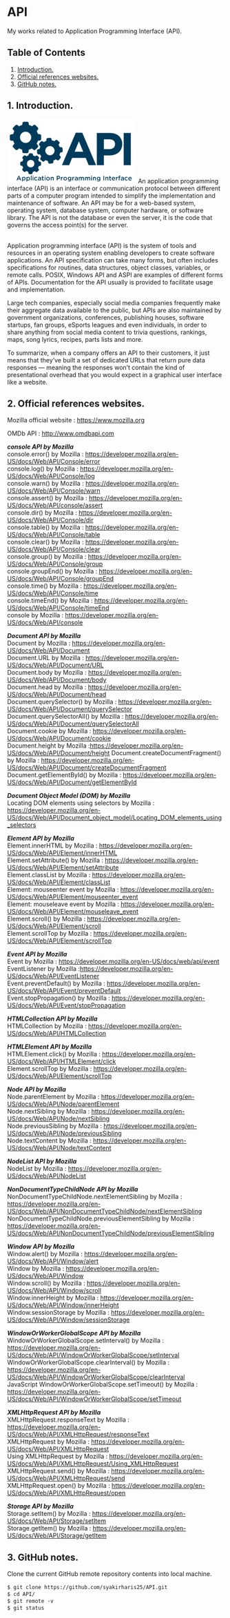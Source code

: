 # API
My works related to Application Programming Interface (API).

## Table of Contents
1. [Introduction.](#introduction)
2. [Official references websites.](#references)
3. [GitHub notes.](#github)

<a name="introduction"></a>
## 1. Introduction.
<img src="API.png" height="150"> 
An application programming interface (API) is an interface or communication protocol between different parts of a computer program intended to simplify the implementation and maintenance of software. An API may be for a web-based system, operating system, database system, computer hardware, or software library. The API is not the database or even the server, it is the code that governs the access point(s) for the server. <br /><br />

Application programming interface (API) is the system of tools and resources in an operating system enabling developers to create software applications. An API specification can take many forms, but often includes specifications for routines, data structures, object classes, variables, or remote calls. POSIX, Windows API and ASPI are examples of different forms of APIs. Documentation for the API usually is provided to facilitate usage and implementation.

Large tech companies, especially social media companies frequently make their aggregate data available to the public, but APIs are also maintained by government organizations, conferences, publishing houses, software startups, fan groups, eSports leagues and even individuals, in order to share anything from social media content to trivia questions, rankings, maps, song lyrics, recipes, parts lists and more.

To summarize, when a company offers an API to their customers, it just means that they’ve built a set of dedicated URLs that return pure data responses — meaning the responses won’t contain the kind of presentational overhead that you would expect in a graphical user interface like a website.

<a name="shortcuts"></a>
## 2. Official references websites.
Mozilla official website : https://www.mozilla.org <br />

OMDb API : http://www.omdbapi.com <br />

**_console API by Mozilla_** <br />
console.error() by Mozilla : https://developer.mozilla.org/en-US/docs/Web/API/Console/error <br />
console.log() by Mozilla : https://developer.mozilla.org/en-US/docs/Web/API/Console/log <br />
console.warn() by Mozilla : https://developer.mozilla.org/en-US/docs/Web/API/Console/warn <br />
console.assert() by Mozilla : https://developer.mozilla.org/en-US/docs/Web/API/console/assert <br />
console.dir() by Mozilla : https://developer.mozilla.org/en-US/docs/Web/API/Console/dir <br />
console.table() by Mozilla : https://developer.mozilla.org/en-US/docs/Web/API/Console/table <br />
console.clear() by Mozilla : https://developer.mozilla.org/en-US/docs/Web/API/Console/clear <br />
console.group() by Mozilla : https://developer.mozilla.org/en-US/docs/Web/API/Console/group <br />
console.groupEnd() by Mozilla : https://developer.mozilla.org/en-US/docs/Web/API/Console/groupEnd <br />
console.time() by Mozilla : https://developer.mozilla.org/en-US/docs/Web/API/Console/time <br />
console.timeEnd() by Mozilla : https://developer.mozilla.org/en-US/docs/Web/API/Console/timeEnd <br />
console by Mozilla : https://developer.mozilla.org/en-US/docs/Web/API/console <br />

**_Document API by Mozilla_** <br />
Document by Mozilla : https://developer.mozilla.org/en-US/docs/Web/API/Document <br />
Document.URL by Mozilla : https://developer.mozilla.org/en-US/docs/Web/API/Document/URL <br />
Document.body by Mozilla : https://developer.mozilla.org/en-US/docs/Web/API/Document/body <br />
Document.head by Mozilla : https://developer.mozilla.org/en-US/docs/Web/API/Document/head <br />
Document.querySelector() by Mozilla : https://developer.mozilla.org/en-US/docs/Web/API/Document/querySelector <br />
Document.querySelectorAll() by Mozilla : https://developer.mozilla.org/en-US/docs/Web/API/Document/querySelectorAll <br />
Document.cookie by Mozilla : https://developer.mozilla.org/en-US/docs/Web/API/Document/cookie <br />
Document.height by Mozilla :https://developer.mozilla.org/en-US/docs/Web/API/Document/height
Document.createDocumentFragment() by Mozilla : https://developer.mozilla.org/en-US/docs/Web/API/Document/createDocumentFragment <br />
Document.getElementById() by Mozilla : https://developer.mozilla.org/en-US/docs/Web/API/Document/getElementById <br />

**_Document Object Model (DOM) by Mozilla_** <br />
Locating DOM elements using selectors by Mozilla : https://developer.mozilla.org/en-US/docs/Web/API/Document_object_model/Locating_DOM_elements_using_selectors <br />

**_Element API by Mozilla_** <br />
Element.innerHTML by Mozilla : https://developer.mozilla.org/en-US/docs/Web/API/Element/innerHTML <br />
Element.setAttribute() by Mozilla : https://developer.mozilla.org/en-US/docs/Web/API/Element/setAttribute <br />
Element.classList by Mozilla : https://developer.mozilla.org/en-US/docs/Web/API/Element/classList <br />
Element: mouseenter event by Mozilla : https://developer.mozilla.org/en-US/docs/Web/API/Element/mouseenter_event <br />
Element: mouseleave event by Mozilla : https://developer.mozilla.org/en-US/docs/Web/API/Element/mouseleave_event <br />
Element.scroll() by Mozilla : https://developer.mozilla.org/en-US/docs/Web/API/Element/scroll <br />
Element.scrollTop by Mozilla : https://developer.mozilla.org/en-US/docs/Web/API/Element/scrollTop

**_Event API by Mozilla_** <br />
Event by Mozilla : https://developer.mozilla.org/en-US/docs/web/api/event <br />
EventListener by Mozilla :https://developer.mozilla.org/en-US/docs/Web/API/EventListener <br />
Event.preventDefault() by Mozilla : https://developer.mozilla.org/en-US/docs/Web/API/Event/preventDefault <br />
Event.stopPropagation() by Mozilla : https://developer.mozilla.org/en-US/docs/Web/API/Event/stopPropagation <br />

**_HTMLCollection API by Mozilla_** <br />
HTMLCollection by Mozilla : https://developer.mozilla.org/en-US/docs/Web/API/HTMLCollection <br />

**_HTMLElement API by Mozilla_** <br />
HTMLElement.click() by Mozilla : https://developer.mozilla.org/en-US/docs/Web/API/HTMLElement/click <br />
Element.scrollTop by Mozilla : https://developer.mozilla.org/en-US/docs/Web/API/Element/scrollTop <br />

**_Node API by Mozilla_** <br />
Node.parentElement by Mozilla : https://developer.mozilla.org/en-US/docs/Web/API/Node/parentElement <br />
Node.nextSibling by Mozilla : https://developer.mozilla.org/en-US/docs/Web/API/Node/nextSibling <br />
Node.previousSibling by Mozilla : https://developer.mozilla.org/en-US/docs/Web/API/Node/previousSibling <br />
Node.textContent by Mozilla : https://developer.mozilla.org/en-US/docs/Web/API/Node/textContent <br />

**_NodeList API by Mozilla_** <br />
NodeList by Mozilla : https://developer.mozilla.org/en-US/docs/Web/API/NodeList <br />

**_NonDocumentTypeChildNode API by Mozilla_** <br />
NonDocumentTypeChildNode.nextElementSibling by Mozilla : https://developer.mozilla.org/en-US/docs/Web/API/NonDocumentTypeChildNode/nextElementSibling <br />
NonDocumentTypeChildNode.previousElementSibling by Mozilla : https://developer.mozilla.org/en-US/docs/Web/API/NonDocumentTypeChildNode/previousElementSibling <br />

**_Window API by Mozilla_** <br />
Window.alert() by Mozilla : https://developer.mozilla.org/en-US/docs/Web/API/Window/alert <br />
Window by Mozilla : https://developer.mozilla.org/en-US/docs/Web/API/Window <br />
Window.scroll() by Mozilla : https://developer.mozilla.org/en-US/docs/Web/API/Window/scroll <br />
Window.innerHeight by Mozilla : https://developer.mozilla.org/en-US/docs/Web/API/Window/innerHeight <br />
Window.sessionStorage by Mozilla : https://developer.mozilla.org/en-US/docs/Web/API/Window/sessionStorage <br />

**_WindowOrWorkerGlobalScope API by Mozilla_** <br />
WindowOrWorkerGlobalScope.setInterval() by Mozilla : https://developer.mozilla.org/en-US/docs/Web/API/WindowOrWorkerGlobalScope/setInterval <br />
WindowOrWorkerGlobalScope.clearInterval() by Mozilla : https://developer.mozilla.org/en-US/docs/Web/API/WindowOrWorkerGlobalScope/clearInterval <br />
JavaScript WindowOrWorkerGlobalScope.setTimeout() by Mozilla : https://developer.mozilla.org/en-US/docs/Web/API/WindowOrWorkerGlobalScope/setTimeout <br />

**_XMLHttpRequest API by Mozilla_** <br />
XMLHttpRequest.responseText by Mozilla : https://developer.mozilla.org/en-US/docs/Web/API/XMLHttpRequest/responseText <br />
XMLHttpRequest by Mozilla : https://developer.mozilla.org/en-US/docs/Web/API/XMLHttpRequest <br />
Using XMLHttpRequest by Mozilla : https://developer.mozilla.org/en-US/docs/Web/API/XMLHttpRequest/Using_XMLHttpRequest <br />
XMLHttpRequest.send() by Mozilla : https://developer.mozilla.org/en-US/docs/Web/API/XMLHttpRequest/send <br />
XMLHttpRequest.open() by Mozilla : https://developer.mozilla.org/en-US/docs/Web/API/XMLHttpRequest/open <br />

**_Storage API by Mozilla_** <br />
Storage.setItem() by Mozilla : https://developer.mozilla.org/en-US/docs/Web/API/Storage/setItem  <br />
Storage.getItem() by Mozilla : https://developer.mozilla.org/en-US/docs/Web/API/Storage/getItem  <br />

<a name="github"></a>
## 3. GitHub notes.
Clone the current GitHub remote repository contents into local machine.
```
$ git clone https://github.com/syakirharis25/API.git
$ cd API/
$ git remote -v
$ git status
```
